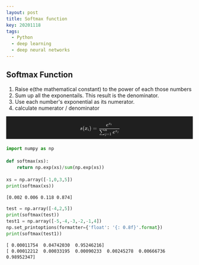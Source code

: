 ```yaml
---
layout: post
title: Softmax function
key: 20201118
tags:
  - Python
  - deep learning
  - deep neural networks
---
```


## Softmax Function

1. Raise e(the mathematical constant) to the power of each those numbers
2. Sum up all the exponentails. This result is the denominator.
3. Use each number's exponential as its numerator.
4. calculate numerator / denominator

![equation](https://raw.githubusercontent.com/hadleyhzy34/deep-learning/main/deep_neural_network/source/softmax_functions.png)

```python
import numpy as np

def softmax(xs):
    return np.exp(xs)/sum(np.exp(xs))

xs = np.array([-1,0,3,5])
print(softmax(xs))
```

    [0.002 0.006 0.118 0.874]



```python
test = np.array([-4,2,5])
print(softmax(test))
test1 = np.array([-5,-4,-3,-2,-1,4])
np.set_printoptions(formatter={'float': '{: 0.8f}'.format})
print(softmax(test1))
```

    [ 0.00011754  0.04742030  0.95246216]
    [ 0.00012212  0.00033195  0.00090233  0.00245278  0.00666736  0.98952347]









